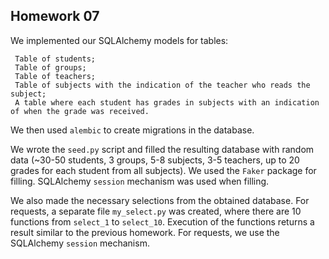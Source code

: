 ## Homework 07

We implemented our SQLAlchemy models for tables:

     Table of students;
     Table of groups;
     Table of teachers;
     Table of subjects with the indication of the teacher who reads the subject;
     A table where each student has grades in subjects with an indication of when the grade was received.

We then used `alembic` to create migrations in the database.

We wrote the `seed.py` script and filled the resulting database with random data (~30-50 students, 3 groups, 
5-8 subjects, 3-5 teachers, up to 20 grades for each student from all subjects). We used the `Faker` package 
for filling. SQLAlchemy `session` mechanism was used when filling.

We also made the necessary selections from the obtained database.
For requests, a separate file `my_select.py` was created, where there are 10 functions from `select_1` to `select_10`. 
Execution of the functions returns a result similar to the previous homework. For requests, we use the SQLAlchemy 
`session` mechanism.
